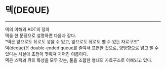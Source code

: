 # 덱(DEQUE)

---

덱의 이해와 ADT의 정의  
덱을 한 문장으로 설명하면 다음과 같다.  
"덱은 앞으로도 뒤로도 넣을 수 있고, 앞으로도 뒤로도 뺄 수 있는 자료구조"  
덱(deque)은 double-ended queue를 줄여서 표현한 것으로, 양방향으로 넣고 뺄 수 있다는 사실에 초점이 맞춰져 지어진 이름이다.  
덱은 스택과 큐의 특성을 모두 갖는, 둘을 조합한 형태의 자료구조로 이해되고 있다.
